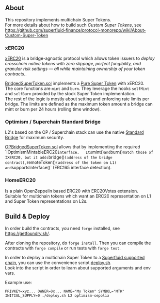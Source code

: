 ## About

This repository implements multichain Super Tokens.  
For more details about how to build such _Custom Super Tokens_, see https://github.com/superfluid-finance/protocol-monorepo/wiki/About-Custom-Super-Token

### xERC20

[xERC20](https://www.xerc20.com/) is a bridge-agnostic protocol which allows token issuers to _deploy crosschain native tokens with zero slippage, perfect fungibility, and granular risk settings — all while maintaining ownership of your token contracts._.

[BridgedSuperToken.sol](src/BridgedSuperToken.sol) implements a [Pure Super Token](https://docs.superfluid.finance/docs/protocol/super-tokens/overview#2-pure-super-tokens) with xERC20.  
The core functions are `mint` and `burn`. They leverage the hooks `selfMint` and `selfBurn` provided by the stock Super Token implementation.  
The rest of the logic is mostly about setting and enforcing rate limits per bridge. The limits are defined as the maximum token amount a bridge can mint or burn per 24 hours (rolling time window).

### Optimism / Superchain Standard Bridge

L2's based on the OP / Superchain stack can use the native [Standard Bridge](https://docs.optimism.io/builders/app-developers/bridging/standard-bridge) for maximum security.

[OPBridgedSuperToken.sol](src/OPBridgedSuperToken.sol) allows that by implementing the required ´IOptimismMintableERC20` interface.  
Its `mint()` and `burn()` match those of IXERC20, but it adds `bridge()` (address of the bridge contract), `remoteToken()` (address of the token on L1) and `supportsInterface()` (ERC165 interface detection).

### HomeERC20

Is a plain OpenZeppelin based ERC20 with ERC20Votes extension.  
Suitable for multichain tokens which want an ERC20 representation on L1 and Super Token representations on L2s.

## Build & Deploy

In order build the contracts, you need `forge` installed, see https://getfoundry.sh/.

After cloning the repository, do
`forge install`. Then you can compile the contracts with `forge compile` or run tests with `forge test`.

In order to deploy a multichain Super Token to a [Superfluid supported chain]([https://console.superfluid.finance/protocol](https://github.com/superfluid-finance/protocol-monorepo/blob/dev/packages/metadata/networks.json)), you can use the convenience script [deploy.sh](./deploy.sh).  
Look into the script in order to learn about supported arguments and env vars.

Example use:
```
PRIVKEY=xyz... OWNER=0x... NAME="My Token" SYMBOL="MTK" INITIAL_SUPPLY=0 ./deploy.sh L2 optimism-sepolia
```
